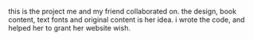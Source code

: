 this is the project me and my friend collaborated on. the design, book content, text fonts and original content is her idea.
i wrote the code, and helped her to grant her website wish.
